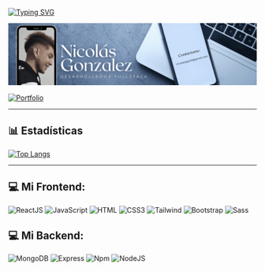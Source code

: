 [![Typing SVG](https://readme-typing-svg.demolab.com/?lines=HOLA,+SOY+NICOLÁS😁;DESARROLLADOR+WEB+FULLSTACK)](https://git.io/typing-svg)

<img src="./assets/images/banner.png" alt="Mi banner">

<a href="https://github.com/nicodgon/portfolio.git"><img alt="Portfolio" src="https://img.shields.io/badge/Portfolio-%23666?style=for-the-badge&logo=github"></a>

------------

## 📊 Estadísticas
[![Top Langs](https://github-readme-stats.vercel.app/api/top-langs/?username=nicodgon&layout=donut&theme=radical)](https://github.com/anuraghazra/github-readme-stats)

------------

## 💻 Mi Frontend:
<img alt="ReactJS" src="https://img.shields.io/badge/ReactJS-%230ff"> <img alt="JavaScript" src="https://img.shields.io/badge/JavaScript-%23fd3"> <img alt="HTML" src="https://img.shields.io/badge/HTML-red"> <img alt="CSS3" src="https://img.shields.io/badge/CSS-%2300f"> <img alt="Tailwind" src="https://img.shields.io/badge/Tailwind-%230ff"> <img alt="Bootstrap" src="https://img.shields.io/badge/Bootstrap-%23f0f"> <img alt="Sass" src="https://img.shields.io/badge/Sass-%23e66">

## 💻 Mi Backend:
<img alt="MongoDB" src="https://img.shields.io/badge/MongoDB-%23ad3"> <img alt="Express" src="https://img.shields.io/badge/Express-%23fff"> <img alt="Npm" src="https://img.shields.io/badge/Npm-%23f00"> <img alt="NodeJS" src="https://img.shields.io/badge/NodeJS-%238d6">